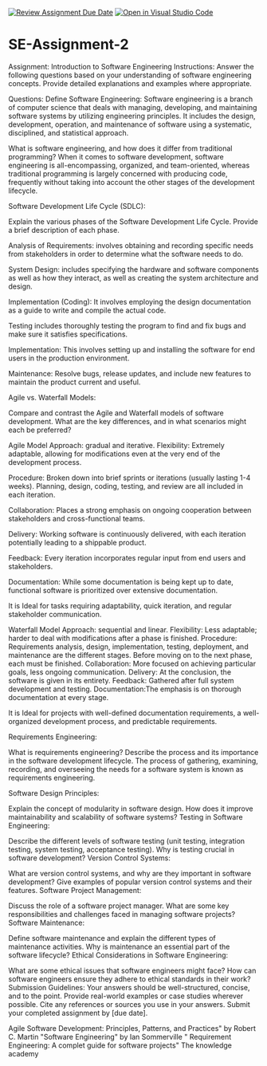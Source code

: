[![Review Assignment Due Date](https://classroom.github.com/assets/deadline-readme-button-24ddc0f5d75046c5622901739e7c5dd533143b0c8e959d652212380cedb1ea36.svg)](https://classroom.github.com/a/-ucQIGTc)
[![Open in Visual Studio Code](https://classroom.github.com/assets/open-in-vscode-718a45dd9cf7e7f842a935f5ebbe5719a5e09af4491e668f4dbf3b35d5cca122.svg)](https://classroom.github.com/online_ide?assignment_repo_id=15262315&assignment_repo_type=AssignmentRepo)
# SE-Assignment-2
Assignment: Introduction to Software Engineering
Instructions:
Answer the following questions based on your understanding of software engineering concepts. Provide detailed explanations and examples where appropriate.

Questions:
Define Software Engineering:
Software engineering is a branch of computer science that deals with managing, developing, and maintaining software systems by utilizing engineering principles. It includes the design, development, operation, and maintenance of software using a systematic, disciplined, and statistical approach.

What is software engineering, and how does it differ from traditional programming?
When it comes to software development, software engineering is all-encompassing, organized, and team-oriented, whereas traditional programming is largely concerned with producing code, frequently without taking into account the other stages of the development lifecycle.

Software Development Life Cycle (SDLC):

Explain the various phases of the Software Development Life Cycle. Provide a brief description of each phase.

Analysis of Requirements:
involves obtaining and recording specific needs from stakeholders in order to determine what the software needs to do.

System Design:
 includes specifying the hardware and software components as well as how they interact, as well as creating the system architecture and design.

Implementation (Coding):
 It involves employing the design documentation as a guide to write and compile the actual code.

Testing
includes thoroughly testing the program to find and fix bugs and make sure it satisfies specifications.

Implementation:
This involves setting up and installing the software for end users in the production environment.

Maintenance:
Resolve bugs, release updates, and include new features to maintain the product current and useful.

Agile vs. Waterfall Models:

Compare and contrast the Agile and Waterfall models of software development. What are the key differences, and in what scenarios might each be preferred?

Agile Model
Approach: gradual and iterative.
Flexibility: Extremely adaptable, allowing for modifications even at the very end of the development process.

Procedure: Broken down into brief sprints or iterations (usually lasting 1-4 weeks). Planning, design, coding, testing, and review are all included in each iteration.

Collaboration: Places a strong emphasis on ongoing cooperation between stakeholders and cross-functional teams.

Delivery: Working software is continuously delivered, with each iteration potentially leading to a shippable product.

Feedback: Every iteration incorporates regular input from end users and stakeholders.

Documentation: While some documentation is being kept up to date, functional software is prioritized over extensive documentation.

It is Ideal for tasks requiring adaptability, quick iteration, and regular stakeholder communication.

Waterfall Model
Approach: sequential and linear.
Flexibility: Less adaptable; harder to deal with modifications after a phase is finished.
Procedure: Requirements analysis, design, implementation, testing, deployment, and maintenance are the different stages. Before moving on to the next phase, each must be finished.
Collaboration: More focused on achieving particular goals, less ongoing communication.
Delivery: At the conclusion, the software is given in its entirety.
Feedback: Gathered after full system development and testing.
Documentation:The emphasis is on thorough documentation at every stage.

It is Ideal for projects with well-defined documentation requirements, a well-organized development process, and predictable requirements.

Requirements Engineering:

What is requirements engineering? Describe the process and its importance in the software development lifecycle.
The process of gathering, examining, recording, and overseeing the needs for a software system is known as requirements engineering.


Software Design Principles:

Explain the concept of modularity in software design. How does it improve maintainability and scalability of software systems?
Testing in Software Engineering:

Describe the different levels of software testing (unit testing, integration testing, system testing, acceptance testing). Why is testing crucial in software development?
Version Control Systems:

What are version control systems, and why are they important in software development? Give examples of popular version control systems and their features.
Software Project Management:

Discuss the role of a software project manager. What are some key responsibilities and challenges faced in managing software projects?
Software Maintenance:

Define software maintenance and explain the different types of maintenance activities. Why is maintenance an essential part of the software lifecycle?
Ethical Considerations in Software Engineering:

What are some ethical issues that software engineers might face? How can software engineers ensure they adhere to ethical standards in their work?
Submission Guidelines:
Your answers should be well-structured, concise, and to the point.
Provide real-world examples or case studies wherever possible.
Cite any references or sources you use in your answers.
Submit your completed assignment by [due date].

Agile Software Development: Principles, Patterns, and Practices" by Robert C. Martin
"Software Engineering" by Ian Sommerville
" Requirement Engineering: A complet guide for software projects" The knowledge academy

